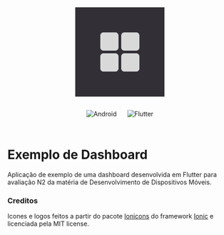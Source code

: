 <div align="center">
  <img src="assets/icons/logo.png" width="200" alt="icon" " />
</div>

</br>

<div align="center">
  <img style="margin: 10px" src="https://img.shields.io/badge/Android-3DDC84?style=for-the-badge&logo=android&logoColor=white" alt="Android" height="30" />
  <img style="margin: 10px" src="https://img.shields.io/badge/Flutter-%2302569B.svg?style=for-the-badge&logo=Flutter&logoColor=white" alt="Flutter" height="30" />
</div>

</br>

# Exemplo de Dashboard

Aplicação de exemplo de uma dashboard desenvolvida em Flutter para avaliação N2 da matéria de Desenvolvimento de Dispositivos Móveis.

### Creditos

Icones e logos feitos a partir do pacote [Ionicons](https://ionic.io/ionicons) do framework [Ionic](https://ionic.io/) e licenciada pela MIT license.
